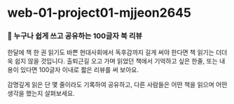 # web-01-project01-mjjeon2645

### 🌱 누구나 쉽게 쓰고 공유하는 100글자 북 리뷰

한달에 책 한 권 읽기도 바쁜 현대사회에서 독후감까지 길게 써야 한다면 책 읽기는 더더욱 쉽지 않을 것입니다.
출퇴근길 오고 가며 읽었던 책에서 기억하고 싶은 한줄, 또는 내용이 있다면 100글자 이내로 짧은 리뷰를 써 보아요.

감명깊게 읽은 단 몇 줄이라도 기록하여 공유하고, 다른 사람들은 어떤 책을 읽으며 어떤 생각을 했는지 살펴보세요. 
